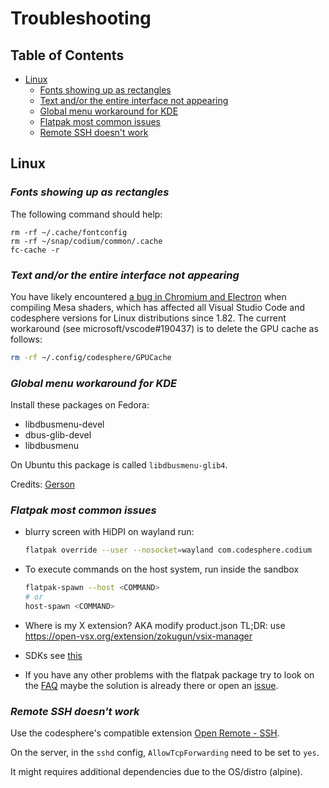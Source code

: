 <!-- order: 25 -->

# Troubleshooting

## Table of Contents

- [Linux](#linux)
  - [Fonts showing up as rectangles](#linux-fonts-rectangle)
  - [Text and/or the entire interface not appearing](#linux-rendering-glitches)
  - [Global menu workaround for KDE](#linux-kde-global-menu)
  - [Flatpak most common issues](#linux-flatpak-most-common-issues)
  - [Remote SSH doesn't work](#linux-remote-ssh)

## <a id="linux"></a>Linux

### <a id="linux-fonts-rectangle"></a>*Fonts showing up as rectangles*

The following command should help:

```
rm -rf ~/.cache/fontconfig
rm -rf ~/snap/codium/common/.cache
fc-cache -r
```

### <a id="linux-rendering-glitches"></a>*Text and/or the entire interface not appearing*

You have likely encountered [a bug in Chromium and Electron](microsoft/vscode#190437) when compiling Mesa shaders, which has affected all Visual Studio Code and codesphere versions for Linux distributions since 1.82.  The current workaround (see microsoft/vscode#190437) is to delete the GPU cache as follows:

```bash
rm -rf ~/.config/codesphere/GPUCache
```

### <a id="linux-kde-global-menu"></a>*Global menu workaround for KDE*

Install these packages on Fedora:

* libdbusmenu-devel
* dbus-glib-devel
* libdbusmenu

On Ubuntu this package is called `libdbusmenu-glib4`.

Credits: [Gerson](https://gitlab.com/paulcarroty/codesphere-deb-rpm-repo/-/issues/91)

### <a id="linux-flatpak-most-common-issues"></a>*Flatpak most common issues*

- blurry screen with HiDPI on wayland run:
  ```bash
  flatpak override --user --nosocket=wayland com.codesphere.codium
  ```
- To execute commands on the host system, run inside the sandbox
  ```bash
  flatpak-spawn --host <COMMAND>
  # or
  host-spawn <COMMAND>
  ```
- Where is my X extension? AKA modify product.json
  TL;DR: use https://open-vsx.org/extension/zokugun/vsix-manager

- SDKs
  see [this](https://github.com/flathub/com.codesphere.codium?tab=readme-ov-file#sdks)

- If you have any other problems with the flatpak package try to look on the [FAQ](https://github.com/flathub/com.codesphere.codium?tab=readme-ov-file#faq) maybe the solution is already there or open an [issue](https://github.com/flathub/com.codesphere.codium/issues).

### <a id="linux-remote-ssh"></a>*Remote SSH doesn't work*

Use the codesphere's compatible extension [Open Remote - SSH](https://open-vsx.org/extension/jeanp413/open-remote-ssh).

On the server, in the `sshd` config, `AllowTcpForwarding` need to be set to `yes`.

It might requires additional dependencies due to the OS/distro (alpine).
